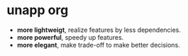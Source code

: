 # unapp org

- **more lightweigt**, realize features by less dependencies.
- **more powerful**, speedy up features.
- **more elegant**, make trade-off to make better decisions.
